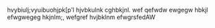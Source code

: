 hvybiulj;vyuibuohjpk[p'l
hjvbkulnk
cghbkjnl.
wef
qefwdw
ewgegw
hbkjl
efwgwegeg
hkjnlm;,
wefgref
 hvjbklnm
efwgrsfedAW
